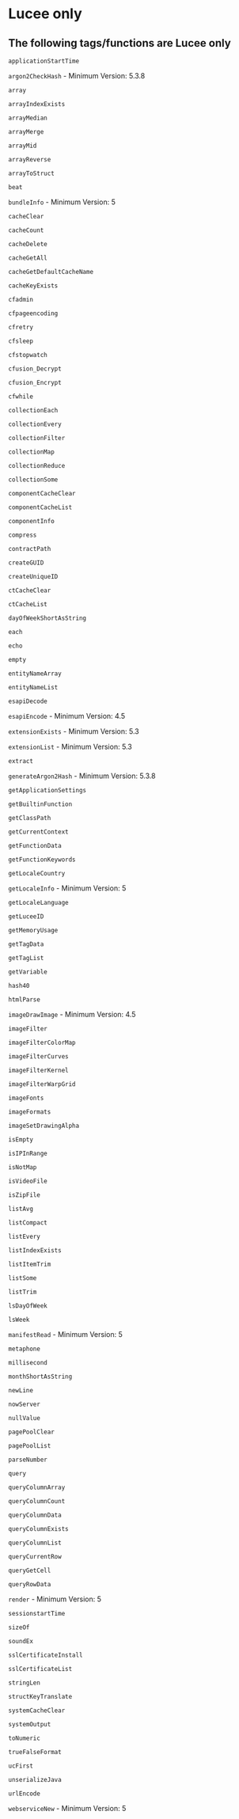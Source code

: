 # Lucee only

## The following tags/functions are Lucee only

`applicationStartTime`

`argon2CheckHash` - Minimum Version: 5.3.8

`array`

`arrayIndexExists`

`arrayMedian`

`arrayMerge`

`arrayMid`

`arrayReverse`

`arrayToStruct`

`beat`

`bundleInfo` - Minimum Version: 5

`cacheClear`

`cacheCount`

`cacheDelete`

`cacheGetAll`

`cacheGetDefaultCacheName`

`cacheKeyExists`

`cfadmin`

`cfpageencoding`

`cfretry`

`cfsleep`

`cfstopwatch`

`cfusion_Decrypt`

`cfusion_Encrypt`

`cfwhile`

`collectionEach`

`collectionEvery`

`collectionFilter`

`collectionMap`

`collectionReduce`

`collectionSome`

`componentCacheClear`

`componentCacheList`

`componentInfo`

`compress`

`contractPath`

`createGUID`

`createUniqueID`

`ctCacheClear`

`ctCacheList`

`dayOfWeekShortAsString`

`each`

`echo`

`empty`

`entityNameArray`

`entityNameList`

`esapiDecode`

`esapiEncode` - Minimum Version: 4.5

`extensionExists` - Minimum Version: 5.3

`extensionList` - Minimum Version: 5.3

`extract`

`generateArgon2Hash` - Minimum Version: 5.3.8

`getApplicationSettings`

`getBuiltinFunction`

`getClassPath`

`getCurrentContext`

`getFunctionData`

`getFunctionKeywords`

`getLocaleCountry`

`getLocaleInfo` - Minimum Version: 5

`getLocaleLanguage`

`getLuceeID`

`getMemoryUsage`

`getTagData`

`getTagList`

`getVariable`

`hash40`

`htmlParse`

`imageDrawImage` - Minimum Version: 4.5

`imageFilter`

`imageFilterColorMap`

`imageFilterCurves`

`imageFilterKernel`

`imageFilterWarpGrid`

`imageFonts`

`imageFormats`

`imageSetDrawingAlpha`

`isEmpty`

`isIPInRange`

`isNotMap`

`isVideoFile`

`isZipFile`

`listAvg`

`listCompact`

`listEvery`

`listIndexExists`

`listItemTrim`

`listSome`

`listTrim`

`lsDayOfWeek`

`lsWeek`

`manifestRead` - Minimum Version: 5

`metaphone`

`millisecond`

`monthShortAsString`

`newLine`

`nowServer`

`nullValue`

`pagePoolClear`

`pagePoolList`

`parseNumber`

`query`

`queryColumnArray`

`queryColumnCount`

`queryColumnData`

`queryColumnExists`

`queryColumnList`

`queryCurrentRow`

`queryGetCell`

`queryRowData`

`render` - Minimum Version: 5

`sessionstartTime`

`sizeOf`

`soundEx`

`sslCertificateInstall`

`sslCertificateList`

`stringLen`

`structKeyTranslate`

`systemCacheClear`

`systemOutput`

`toNumeric`

`trueFalseFormat`

`ucFirst`

`unserializeJava`

`urlEncode`

`webserviceNew` - Minimum Version: 5